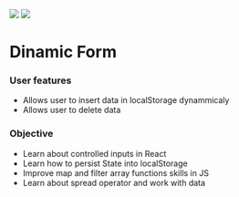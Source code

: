 ![](https://aleen42.github.io/badges/src/javascript.svg) ![](https://aleen42.github.io/badges/src/react.svg)

# Dinamic Form
### User features

- Allows user to insert data in localStorage dynammicaly
- Allows user to delete data

### Objective

- Learn about controlled inputs in React
- Learn how to persist State into localStorage
- Improve map and filter array functions skills in JS
- Learn about spread operator and work with data
